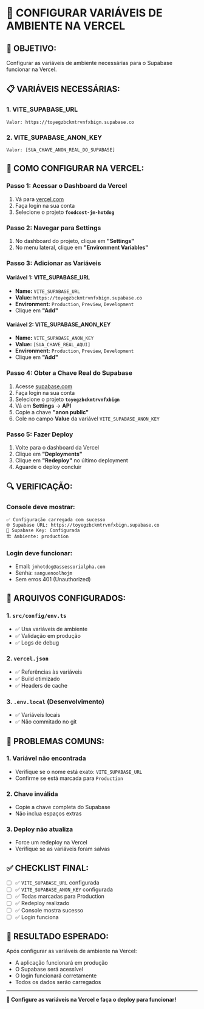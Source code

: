 # 🔧 CONFIGURAR VARIÁVEIS DE AMBIENTE NA VERCEL

## 🎯 **OBJETIVO:**
Configurar as variáveis de ambiente necessárias para o Supabase funcionar na Vercel.

## 📋 **VARIÁVEIS NECESSÁRIAS:**

### **1. VITE_SUPABASE_URL**
```
Valor: https://toyegzbckmtrvnfxbign.supabase.co
```

### **2. VITE_SUPABASE_ANON_KEY**
```
Valor: [SUA_CHAVE_ANON_REAL_DO_SUPABASE]
```

## 🚀 **COMO CONFIGURAR NA VERCEL:**

### **Passo 1: Acessar o Dashboard da Vercel**
1. Vá para [vercel.com](https://vercel.com)
2. Faça login na sua conta
3. Selecione o projeto **`foodcost-jm-hotdog`**

### **Passo 2: Navegar para Settings**
1. No dashboard do projeto, clique em **"Settings"**
2. No menu lateral, clique em **"Environment Variables"**

### **Passo 3: Adicionar as Variáveis**

#### **Variável 1: VITE_SUPABASE_URL**
- **Name:** `VITE_SUPABASE_URL`
- **Value:** `https://toyegzbckmtrvnfxbign.supabase.co`
- **Environment:** `Production`, `Preview`, `Development`
- Clique em **"Add"**

#### **Variável 2: VITE_SUPABASE_ANON_KEY**
- **Name:** `VITE_SUPABASE_ANON_KEY`
- **Value:** `[SUA_CHAVE_REAL_AQUI]`
- **Environment:** `Production`, `Preview`, `Development`
- Clique em **"Add"**

### **Passo 4: Obter a Chave Real do Supabase**
1. Acesse [supabase.com](https://supabase.com)
2. Faça login na sua conta
3. Selecione o projeto **`toyegzbckmtrvnfxbign`**
4. Vá em **Settings** → **API**
5. Copie a chave **"anon public"**
6. Cole no campo **Value** da variável `VITE_SUPABASE_ANON_KEY`

### **Passo 5: Fazer Deploy**
1. Volte para o dashboard da Vercel
2. Clique em **"Deployments"**
3. Clique em **"Redeploy"** no último deployment
4. Aguarde o deploy concluir

## 🔍 **VERIFICAÇÃO:**

### **Console deve mostrar:**
```
✅ Configuração carregada com sucesso
🌐 Supabase URL: https://toyegzbckmtrvnfxbign.supabase.co
🔑 Supabase Key: Configurada
🏗️ Ambiente: production
```

### **Login deve funcionar:**
- Email: `jmhotdog@assessorialpha.com`
- Senha: `sanguenoolhojm`
- Sem erros 401 (Unauthorized)

## 📁 **ARQUIVOS CONFIGURADOS:**

### **1. `src/config/env.ts`**
- ✅ Usa variáveis de ambiente
- ✅ Validação em produção
- ✅ Logs de debug

### **2. `vercel.json`**
- ✅ Referências às variáveis
- ✅ Build otimizado
- ✅ Headers de cache

### **3. `.env.local` (Desenvolvimento)**
- ✅ Variáveis locais
- ✅ Não commitado no git

## 🚨 **PROBLEMAS COMUNS:**

### **1. Variável não encontrada**
- Verifique se o nome está exato: `VITE_SUPABASE_URL`
- Confirme se está marcada para `Production`

### **2. Chave inválida**
- Copie a chave completa do Supabase
- Não inclua espaços extras

### **3. Deploy não atualiza**
- Force um redeploy na Vercel
- Verifique se as variáveis foram salvas

## ✅ **CHECKLIST FINAL:**

- [ ] ✅ `VITE_SUPABASE_URL` configurada
- [ ] ✅ `VITE_SUPABASE_ANON_KEY` configurada
- [ ] ✅ Todas marcadas para Production
- [ ] ✅ Redeploy realizado
- [ ] ✅ Console mostra sucesso
- [ ] ✅ Login funciona

## 🎉 **RESULTADO ESPERADO:**

Após configurar as variáveis de ambiente na Vercel:
- A aplicação funcionará em produção
- O Supabase será acessível
- O login funcionará corretamente
- Todos os dados serão carregados

---

**🚀 Configure as variáveis na Vercel e faça o deploy para funcionar!**
